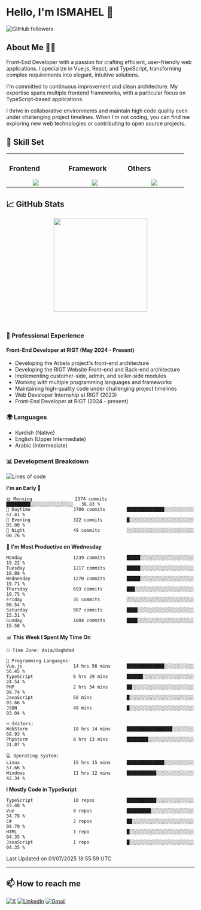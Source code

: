 # Hello, I'm ISMAHEL 👋 
![GitHub followers](https://img.shields.io/github/followers/ismahelZero) 

## About Me 👨‍💻
Front-End Developer with a passion for crafting efficient, user-friendly web applications. I specialize in Vue.js, React, and TypeScript, transforming complex requirements into elegant, intuitive solutions.

I'm committed to continuous improvement and clean architecture. My expertise spans multiple frontend frameworks, with a particular focus on TypeScript-based applications.

I thrive in collaborative environments and maintain high code quality even under challenging project timelines. When I'm not coding, you can find me exploring new web technologies or contributing to open source projects.

## 💼 Skill Set

<table><tr><td valign="top" width="25%">

### Frontend  
<a href="https://github.com/ismahelZero">
<div align="center">  
       <img src="https://skillicons.dev/icons?i=html,css,bootstrap,tailwind,js,ts&perline=4" /> 
</div>
</a>
 </td><td valign="top" width="25%">
        
### Framework
<a href="https://github.com/ismahelZero">
<div align="center">
       <img src="https://skillicons.dev/icons?i=vuejs,nuxtjs,react&perline=4" /> 
</div>
</a>

</td><td valign="top" width="25%">
  
### Others
<a href="https://github.com/ismahelZero">
<div align="center">
       <img src="https://skillicons.dev/icons?i=git,github,npm,figma,vscode,webstorm,discord,vscodeqt&perline=4" /> 
</div>
</a>
</td>
</tr></table>


## 📈 GitHub Stats
<!-- Activity Graph -->
<p align="center">
  <a href="https://github.com/ismahelZero">
    <img height=250 src="https://github-readme-activity-graph.vercel.app/graph?username=ismahelZero&bg_color=282c34&color=FDFD96&line=FDFD96&point=FFFFFF&area_color=79FE96&border_radius=24.5&title_color=FDFD96&border_radius=20px"/>
  </a> 
</p>

<br>

### 💼 Professional Experience
#### Front-End Developer at RIGT (May 2024 - Present)
- Developing the Arbela project's front-end architecture
- Developing the RIGT Website Front-end and Back-end architecture
- Implementing customer-side, admin, and seller-side modules
- Working with multiple programming languages and frameworks
- Maintaining high-quality code under challenging project timelines
- Web Developer Internship at RIGT (2023)
- Front-End Developer at RIGT (2024 - present)

### 🌍 Languages
- Kurdish (Native)
- English (Upper Intermediate)
- Arabic (Intermediate)

### 📊 Development Breakdown
<!--START_SECTION:waka-->
![Lines of code](https://img.shields.io/badge/From%20Hello%20World%20I%27ve%20Written-5.6%20million%20lines%20of%20code-blue)

**I'm an Early 🐤** 

```text
🌞 Morning                2374 commits        █████████░░░░░░░░░░░░░░░░   36.83 % 
🌆 Daytime                3700 commits        ██████████████░░░░░░░░░░░   57.41 % 
🌃 Evening                322 commits         █░░░░░░░░░░░░░░░░░░░░░░░░   05.00 % 
🌙 Night                  49 commits          ░░░░░░░░░░░░░░░░░░░░░░░░░   00.76 % 
```
📅 **I'm Most Productive on Wednesday** 

```text
Monday                   1239 commits        █████░░░░░░░░░░░░░░░░░░░░   19.22 % 
Tuesday                  1217 commits        █████░░░░░░░░░░░░░░░░░░░░   18.88 % 
Wednesday                1270 commits        █████░░░░░░░░░░░░░░░░░░░░   19.71 % 
Thursday                 693 commits         ███░░░░░░░░░░░░░░░░░░░░░░   10.75 % 
Friday                   35 commits          ░░░░░░░░░░░░░░░░░░░░░░░░░   00.54 % 
Saturday                 987 commits         ████░░░░░░░░░░░░░░░░░░░░░   15.31 % 
Sunday                   1004 commits        ████░░░░░░░░░░░░░░░░░░░░░   15.58 % 
```


📊 **This Week I Spent My Time On** 

```text
🕑︎ Time Zone: Asia/Baghdad

💬 Programming Languages: 
Vue.js                   14 hrs 56 mins      ██████████████░░░░░░░░░░░   56.45 % 
TypeScript               6 hrs 29 mins       ██████░░░░░░░░░░░░░░░░░░░   24.54 % 
PHP                      2 hrs 34 mins       ██░░░░░░░░░░░░░░░░░░░░░░░   09.74 % 
JavaScript               58 mins             █░░░░░░░░░░░░░░░░░░░░░░░░   03.66 % 
JSON                     48 mins             █░░░░░░░░░░░░░░░░░░░░░░░░   03.04 % 

🔥 Editors: 
WebStorm                 18 hrs 14 mins      █████████████████░░░░░░░░   68.93 % 
PhpStorm                 8 hrs 13 mins       ████████░░░░░░░░░░░░░░░░░   31.07 % 

💻 Operating System: 
Linux                    15 hrs 15 mins      ██████████████░░░░░░░░░░░   57.66 % 
Windows                  11 hrs 12 mins      ███████████░░░░░░░░░░░░░░   42.34 % 
```

**I Mostly Code in TypeScript** 

```text
TypeScript               10 repos            ███████████░░░░░░░░░░░░░░   43.48 % 
Vue                      8 repos             █████████░░░░░░░░░░░░░░░░   34.78 % 
C#                       2 repos             ██░░░░░░░░░░░░░░░░░░░░░░░   08.70 % 
HTML                     1 repo              █░░░░░░░░░░░░░░░░░░░░░░░░   04.35 % 
JavaScript               1 repo              █░░░░░░░░░░░░░░░░░░░░░░░░   04.35 % 
```




 Last Updated on 01/07/2025 18:55:59 UTC
<!--END_SECTION:waka-->

---
## 📫 How to reach me
[![X](https://img.shields.io/badge/X-informational?style=for-the-badge&logo=X&logoColor=white)](https://www.twitter.com/ismahel_zero/)
[![LinkedIn](https://img.shields.io/badge/LinkedIn-0077B5?style=for-the-badge&logo=linkedin&logoColor=white)](https://linkedin.com/in/ismahel-zero-1053b4228)
[![Gmail](https://img.shields.io/badge/Gmail-informational?style=for-the-badge&color=EA4335&logo=gmail&logoColor=white)](mailto:ismahel.zero94@gmail.com?subject=Hey!)

